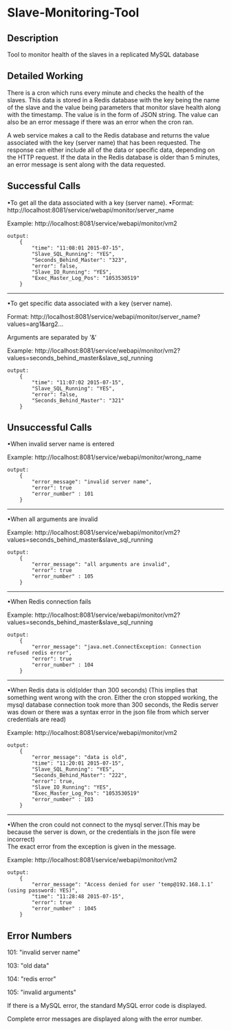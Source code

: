 # **Slave-Monitoring-Tool**

## Description
Tool to monitor health of the slaves in a replicated MySQL database

## Detailed Working
There is a cron which runs every minute and checks the health of the slaves. This data is stored in a Redis database with the key being the name of the slave and the value being parameters that monitor slave health along with the timestamp. The value is in the form of JSON string. The value can also be an error message if there was an error when the cron ran. 

A web service makes a call to the Redis database and returns the value associated with the key (server name) that has been requested. The response can either include all of the data or specific data, depending on the HTTP request. If the data in the Redis database is older than 5 minutes, an error message is sent along with the data requested.



## Successful Calls

•To get all the data associated with a key (server name).
•Format: http://localhost:8081/service/webapi/monitor/server_name

Example:
http://localhost:8081/service/webapi/monitor/vm2

    output:
		{
 			"time": "11:08:01 2015-07-15",
  			"Slave_SQL_Running": "YES",
  			"Seconds_Behind_Master": "323",
  			"error": false,
  			"Slave_IO_Running": "YES",
  			"Exec_Master_Log_Pos": "1053530519"
		}

***

•To get specific data associated with a key (server name).

Format: http://localhost:8081/service/webapi/monitor/server_name?values=arg1&arg2...  

Arguments are separated by '&'

Example:
http://localhost:8081/service/webapi/monitor/vm2?values=seconds_behind_master&slave_sql_running

    output:	
		{
  			"time": "11:07:02 2015-07-15",
			"Slave_SQL_Running": "YES",
  			"error": false,
  			"Seconds_Behind_Master": "321"
		}	


## Unsuccessful Calls

•When invalid server name is entered

Example:
http://localhost:8081/service/webapi/monitor/wrong_name

    output:
		{		
  			"error_message": "invalid server name",
  			"error": true
			"error_number" : 101
		}


***

•When all arguments are invalid

Example:
http://localhost:8081/service/webapi/monitor/vm2?values=seconds_behind_master&slave_sql_running

	output:	
  		{
	  		"error_message": "all arguments are invalid",
 		 	"error": true
			"error_number" : 105
		}	

***

•When Redis connection fails

Example:
http://localhost:8081/service/webapi/monitor/vm2?values=seconds_behind_master&slave_sql_running

	output:	
  		{
  			"error_message": "java.net.ConnectException: Connection refused redis error",
  			"error": true
			"error_number" : 104
		}

***

•When Redis data is old(older than 300 seconds) (This implies that something went wrong with the cron. Either the cron stopped working, the mysql database connection took more than 300 seconds, the Redis server was down or there was a syntax error in the json file from which server credentials are read)

Example:
http://localhost:8081/service/webapi/monitor/vm2

	output:	
  		{
 		 	"error_message": "data is old",
  			"time": "11:20:01 2015-07-15",
  			"Slave_SQL_Running": "YES",
  			"Seconds_Behind_Master": "222",
  			"error": true,
  			"Slave_IO_Running": "YES",
  			"Exec_Master_Log_Pos": "1053530519"
			"error_number" : 103
		}

***

•When the cron could not connect to the mysql server.(This may be because the server is down, or the credentials in the json file were incorrect)	
The exact error from the exception is given in the message.

Example:
http://localhost:8081/service/webapi/monitor/vm2

	output:	
  		{
  			"error_message": "Access denied for user ‘temp@192.168.1.1’ (using password: YES)",
  			"time": "11:28:48 2015-07-15",
  			"error": true
			"error_number" : 1045 
		}


## Error Numbers

101: "invalid server name"

103: "old data"

104: "redis error"

105: "invalid arguments"

If there is a MySQL error, the standard MySQL error code is displayed.

Complete error messages are displayed along with the error number.

